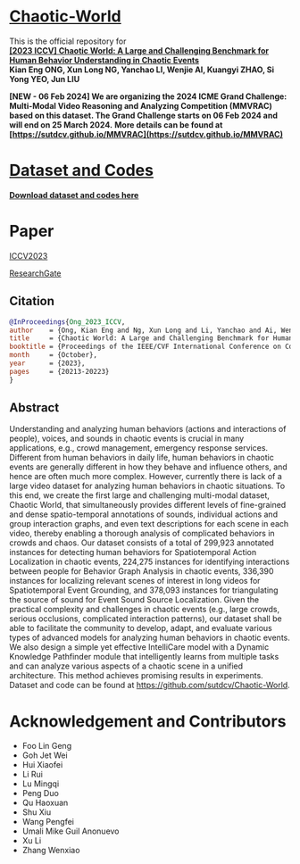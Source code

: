 # [Chaotic-World]([https://sutdcv.github.io/Animal-Kingdom](https://github.com/sutdcv/Chaotic-World))
This is the official repository for <br/>**[[2023 ICCV] Chaotic World: A Large and Challenging Benchmark for Human Behavior Understanding in Chaotic Events](https://openaccess.thecvf.com/content/ICCV2023/html/Ong_Chaotic_World_A_Large_and_Challenging_Benchmark_for_Human_Behavior_ICCV_2023_paper.html)**
<br/>**Kian Eng ONG, Xun Long NG, Yanchao LI, Wenjie AI, Kuangyi ZHAO, Si Yong YEO, Jun LIU**

**[NEW - 06 Feb 2024] We are organizing the 2024 ICME Grand Challenge: Multi-Modal Video Reasoning and Analyzing Competition (MMVRAC) based on this dataset. The Grand Challenge starts on 06 Feb 2024 and will end on 25 March 2024.**
**More details can be found at [https://sutdcv.github.io/MMVRAC](https://sutdcv.github.io/MMVRAC)**

# [Dataset and Codes](https://forms.gle/KwFW2fa7NCpopcnG8)
**[Download dataset and codes here](https://forms.gle/KwFW2fa7NCpopcnG8)**


# Paper
[ICCV2023](https://openaccess.thecvf.com/content/ICCV2023/html/Ong_Chaotic_World_A_Large_and_Challenging_Benchmark_for_Human_Behavior_ICCV_2023_paper.html)

[ResearchGate](https://www.researchgate.net/profile/Kian-Eng-Ong/publication/373692522_Chaotic_World_A_Large_and_Challenging_Benchmark_for_Human_Behavior_Understanding_in_Chaotic_Events/links/64f87116f160f748d6d1572f/Chaotic-World-A-Large-and-Challenging-Benchmark-for-Human-Behavior-Understanding-in-Chaotic-Events.pdf)

## Citation
```BibTeX
@InProceedings{Ong_2023_ICCV,
author    = {Ong, Kian Eng and Ng, Xun Long and Li, Yanchao and Ai, Wenjie and Zhao, Kuangyi and Yeo, Si Yong and Liu, Jun},
title     = {Chaotic World: A Large and Challenging Benchmark for Human Behavior Understanding in Chaotic Events},
booktitle = {Proceedings of the IEEE/CVF International Conference on Computer Vision (ICCV)},
month     = {October},
year      = {2023},
pages     = {20213-20223}
}
```

## Abstract
Understanding and analyzing human behaviors (actions and interactions of people), voices, and sounds in chaotic events is crucial in many applications, e.g., crowd management, emergency response services. Different from human behaviors in daily life, human behaviors in chaotic events are generally different in how they behave and influence others, and hence are often much more complex. However, currently there is lack of a large video dataset for analyzing human behaviors in chaotic situations. To this end, we create the first large and challenging multi-modal dataset, Chaotic World, that simultaneously provides different levels of fine-grained and dense spatio-temporal annotations of sounds, individual actions and group interaction graphs, and even text descriptions for each scene in each video, thereby enabling a thorough analysis of complicated behaviors in crowds and chaos. Our dataset consists of a total of 299,923 annotated instances for detecting human behaviors for Spatiotemporal Action Localization in chaotic events, 224,275 instances for identifying interactions between people for Behavior Graph Analysis in chaotic events, 336,390 instances for localizing relevant scenes of interest in long videos for Spatiotemporal Event Grounding, and 378,093 instances for triangulating the source of sound for Event Sound Source Localization. Given the practical complexity and challenges in chaotic events (e.g., large crowds, serious occlusions, complicated interaction patterns), our dataset shall be able to facilitate the community to develop, adapt, and evaluate various types of advanced models for analyzing human behaviors in chaotic events. We also design a simple yet effective IntelliCare model with a Dynamic Knowledge Pathfinder module that intelligently learns from multiple tasks and can analyze various aspects of a chaotic scene in a unified architecture. This method achieves promising results in experiments. Dataset and code can be found at https://github.com/sutdcv/Chaotic-World.

# Acknowledgement and Contributors
- Foo Lin Geng
- Goh Jet Wei
- Hui Xiaofei
- Li Rui
- Lu Mingqi
- Peng Duo
- Qu Haoxuan
- Shu Xiu
- Wang Pengfei
- Umali Mike Guil Anonuevo
- Xu Li
- Zhang Wenxiao
